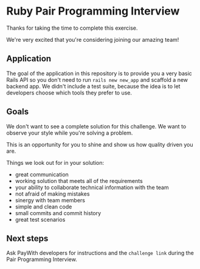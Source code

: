 # Ruby Pair Programming Interview

Thanks for taking the time to complete this exercise.

We're very excited that you're considering joining our amazing team!

## Application

The goal of the application in this repository is to provide you a very basic Rails API so you don't need to run `rails new new_app` and scaffold a new backend app. We didn't include a test suite, because the idea is to let developers choose which tools they prefer to use.

## Goals

We don't want to see a complete solution for this challenge. We want to observe your style while you're solving a problem.

This is an opportunity for you to shine and show us how quality driven you are.

Things we look out for in your solution:

- great communication
- working solution that meets all of the requirements
- your ability to collaborate technical information with the team
- not afraid of making mistakes
- sinergy with team members
- simple and clean code
- small commits and commit history
- great test scenarios

## Next steps

Ask PayWith developers for instructions and the `challenge link` during the Pair Programming Interview.
